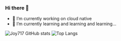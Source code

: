 ### Hi there 👋


- 🔭 I’m currently working on cloud native
- 🌱 I’m currently learning and learning and learning...

![Joy717 GitHub stats](https://github-readme-stats.vercel.app/api?username=joy717&show_icons=true&theme=radical)
![Top Langs](https://github-readme-stats.vercel.app/api/top-langs/?username=joy717&layout=compact&theme=radical)
